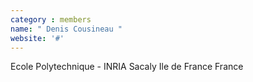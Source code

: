```yaml
---
category : members
name: " Denis Cousineau " 
website: '#'
---
```

Ecole Polytechnique - INRIA Sacaly Ile de France
France

